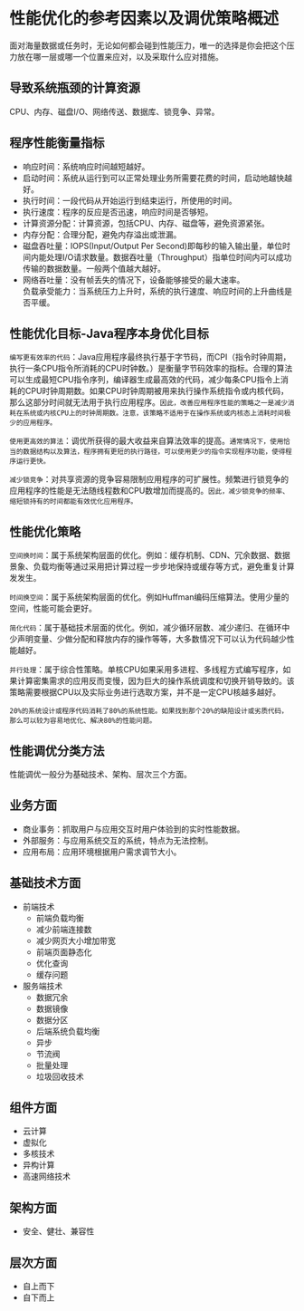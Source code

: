# 性能优化的参考因素以及调优策略概述

面对海量数据或任务时，无论如何都会碰到性能压力，唯一的选择是你会把这个压力放在哪一层或哪一个位置来应对，以及采取什么应对措施。

## 导致系统瓶颈的计算资源
CPU、内存、磁盘I/O、网络传送、数据库、锁竞争、异常。

## 程序性能衡量指标
- 响应时间：系统响应时间越短越好。  
- 启动时间：系统从运行到可以正常处理业务所需要花费的时间，启动地越快越好。  
- 执行时间：一段代码从开始运行到结束运行，所使用的时间。  
- 执行速度：程序的反应是否迅速，响应时间是否够短。  
- 计算资源分配：计算资源，包括CPU、内存、磁盘等，避免资源紧张。    
- 内存分配：合理分配，避免内存溢出或泄漏。  
- 磁盘吞吐量：IOPS(Input/Output Per Second)即每秒的输入输出量，单位时间内能处理I/O请求数量。数据吞吐量（Throughput）指单位时间内可以成功传输的数据数量。一般两个值越大越好。
- 网络吞吐量：没有帧丢失的情况下，设备能够接受的最大速率。  
负载承受能力：当系统压力上升时，系统的执行速度、响应时间的上升曲线是否平缓。

## 性能优化目标-Java程序本身优化目标

`编写更有效率的代码`：Java应用程序最终执行基于字节码，而CPI（指令时钟周期，执行一条CPU指令所消耗的CPU时钟数。）是衡量字节码效率的指标。合理的算法可以生成最短CPU指令序列，编译器生成最高效的代码，减少每条CPU指令上消耗的CPU时钟周期数。如果CPU时钟周期被用来执行操作系统指令或内核代码，那么这部分时间就无法用于执行应用程序。`因此，改善应用程序性能的策略之一是减少消耗在系统或内核CPU上的时钟周期数。注意，该策略不适用于在操作系统或内核态上消耗时间极少的应用程序。`

`使用更高效的算法`：调优所获得的最大收益来自算法效率的提高。`通常情况下，使用恰当的数据结构以及算法，程序拥有更短的执行路径，可以使用更少的指令实现程序功能，使得程序运行更快。
`

`减少锁竞争`：对共享资源的竞争容易限制应用程序的可扩展性。频繁进行锁竞争的应用程序的性能是无法随线程数和CPU数增加而提高的。`因此，减少锁竞争的频率、缩短锁持有的时间都能有效优化应用程序。`

## 性能优化策略

`空间换时间`：属于系统架构层面的优化。例如：缓存机制、CDN、冗余数据、数据景象、负载均衡等通过采用把计算过程一步步地保持或缓存等方式，避免重复计算发发生。

`时间换空间`：属于系统架构层面的优化。例如Huffman编码压缩算法。使用少量的空间，性能可能会更好。

`简化代码`：属于基础技术层面的优化。例如，减少循环层数、减少递归、在循环中少声明变量、少做分配和释放内存的操作等等，大多数情况下可以认为代码越少性能越好。

`并行处理`：属于综合性策略。单核CPU如果采用多进程、多线程方式编写程序，如果计算密集需求的应用反而变慢，因为巨大的操作系统调度和切换开销导致的。该策略需要根据CPU以及实际业务进行选取方案，并不是一定CPU核越多越好。

```
20%的系统设计或程序代码消耗了80%的系统性能。如果找到那个20%的缺陷设计或劣质代码，那么可以较为容易地优化、解决80%的性能问题。
```

## 性能调优分类方法

性能调优一般分为基础技术、架构、层次三个方面。

## 业务方面
- 商业事务：抓取用户与应用交互时用户体验到的实时性能数据。
- 外部服务：与应用系统交互的系统，特点为无法控制。
- 应用布局：应用环境根据用户需求调节大小。

## 基础技术方面
- 前端技术
  - 前端负载均衡
  - 减少前端连接数
  - 减少网页大小增加带宽
  - 前端页面静态化
  - 优化查询
  - 缓存问题
- 服务端技术
  - 数据冗余
  - 数据镜像
  - 数据分区
  - 后端系统负载均衡
  - 异步
  - 节流阀
  - 批量处理
  - 垃圾回收技术

## 组件方面
- 云计算
- 虚拟化
- 多核技术
- 异构计算
- 高速网络技术

## 架构方面
- 安全、健壮、兼容性

## 层次方面
- 自上而下
- 自下而上

